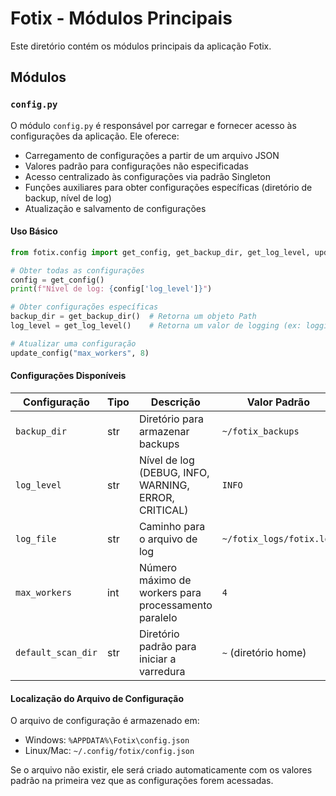 # Fotix - Módulos Principais

Este diretório contém os módulos principais da aplicação Fotix.

## Módulos

### `config.py`

O módulo `config.py` é responsável por carregar e fornecer acesso às configurações da aplicação. Ele oferece:

- Carregamento de configurações a partir de um arquivo JSON
- Valores padrão para configurações não especificadas
- Acesso centralizado às configurações via padrão Singleton
- Funções auxiliares para obter configurações específicas (diretório de backup, nível de log)
- Atualização e salvamento de configurações

#### Uso Básico

```python
from fotix.config import get_config, get_backup_dir, get_log_level, update_config

# Obter todas as configurações
config = get_config()
print(f"Nível de log: {config['log_level']}")

# Obter configurações específicas
backup_dir = get_backup_dir()  # Retorna um objeto Path
log_level = get_log_level()    # Retorna um valor de logging (ex: logging.INFO)

# Atualizar uma configuração
update_config("max_workers", 8)
```

#### Configurações Disponíveis

| Configuração | Tipo | Descrição | Valor Padrão |
|--------------|------|-----------|--------------|
| `backup_dir` | str | Diretório para armazenar backups | `~/fotix_backups` |
| `log_level` | str | Nível de log (DEBUG, INFO, WARNING, ERROR, CRITICAL) | `INFO` |
| `log_file` | str | Caminho para o arquivo de log | `~/fotix_logs/fotix.log` |
| `max_workers` | int | Número máximo de workers para processamento paralelo | `4` |
| `default_scan_dir` | str | Diretório padrão para iniciar a varredura | `~` (diretório home) |

#### Localização do Arquivo de Configuração

O arquivo de configuração é armazenado em:

- Windows: `%APPDATA%\Fotix\config.json`
- Linux/Mac: `~/.config/fotix/config.json`

Se o arquivo não existir, ele será criado automaticamente com os valores padrão na primeira vez que as configurações forem acessadas.
